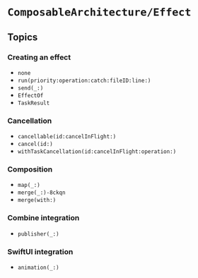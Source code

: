 # ``ComposableArchitecture/Effect``

## Topics

### Creating an effect

- ``none``
- ``run(priority:operation:catch:fileID:line:)``
- ``send(_:)``
- ``EffectOf``
- ``TaskResult``

### Cancellation

- ``cancellable(id:cancelInFlight:)``
- ``cancel(id:)``
- ``withTaskCancellation(id:cancelInFlight:operation:)``

### Composition

- ``map(_:)``
- ``merge(_:)-8ckqn``
- ``merge(with:)``

### Combine integration

- ``publisher(_:)``

### SwiftUI integration

- ``animation(_:)``

